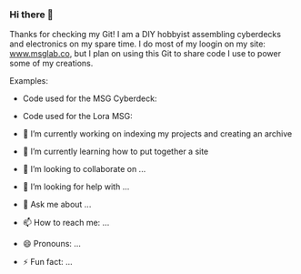 ### Hi there 👋

<!--
**msglab/msglab** is a ✨ _special_ ✨ repository because its `README.md` (this file) appears on your GitHub profile.

Here are some ideas to get you started:

- 🔭 I’m currently working on indexing my projects and creating an archive
- 🌱 I’m currently learning how to put together a site
- 👯 I’m looking to collaborate on ...
- 🤔 I’m looking for help with ...
- 💬 Ask me about ...
- 📫 How to reach me: ...
- 😄 Pronouns: ...
- ⚡ Fun fact: ...
-->
Thanks for checking my Git!
I am a DIY hobbyist assembling cyberdecks and electronics on my spare time.
I do most of my loogin on my site: www.msglab.co, but I plan on using this Git to share code I use to power some of my creations.

Examples:

- Code used for the MSG Cyberdeck:  

- Code used for the Lora MSG:



- 🔭 I’m currently working on indexing my projects and creating an archive
- 🌱 I’m currently learning how to put together a site
- 👯 I’m looking to collaborate on ...
- 🤔 I’m looking for help with ...
- 💬 Ask me about ...
- 📫 How to reach me: ...
- 😄 Pronouns: ...
- ⚡ Fun fact: ...